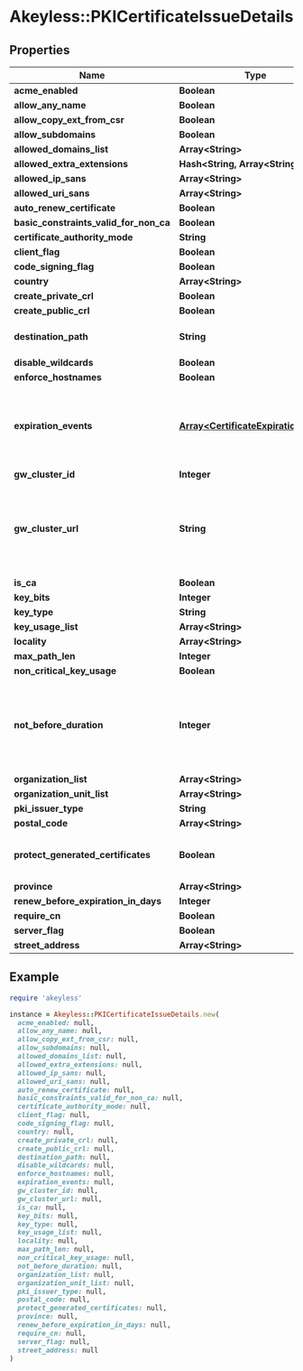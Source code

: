 # Akeyless::PKICertificateIssueDetails

## Properties

| Name | Type | Description | Notes |
| ---- | ---- | ----------- | ----- |
| **acme_enabled** | **Boolean** |  | [optional] |
| **allow_any_name** | **Boolean** |  | [optional] |
| **allow_copy_ext_from_csr** | **Boolean** |  | [optional] |
| **allow_subdomains** | **Boolean** |  | [optional] |
| **allowed_domains_list** | **Array&lt;String&gt;** |  | [optional] |
| **allowed_extra_extensions** | **Hash&lt;String, Array&lt;String&gt;&gt;** |  | [optional] |
| **allowed_ip_sans** | **Array&lt;String&gt;** |  | [optional] |
| **allowed_uri_sans** | **Array&lt;String&gt;** |  | [optional] |
| **auto_renew_certificate** | **Boolean** |  | [optional] |
| **basic_constraints_valid_for_non_ca** | **Boolean** |  | [optional] |
| **certificate_authority_mode** | **String** |  | [optional] |
| **client_flag** | **Boolean** |  | [optional] |
| **code_signing_flag** | **Boolean** |  | [optional] |
| **country** | **Array&lt;String&gt;** |  | [optional] |
| **create_private_crl** | **Boolean** |  | [optional] |
| **create_public_crl** | **Boolean** |  | [optional] |
| **destination_path** | **String** | DestinationPath is the destination to save generated certificates | [optional] |
| **disable_wildcards** | **Boolean** |  | [optional] |
| **enforce_hostnames** | **Boolean** |  | [optional] |
| **expiration_events** | [**Array&lt;CertificateExpirationEvent&gt;**](CertificateExpirationEvent.md) | ExpirationNotification holds a list of expiration notices that should be sent in case a certificate is about to expire, this value is being propagated to the Certificate resources that are created | [optional] |
| **gw_cluster_id** | **Integer** |  | [optional] |
| **gw_cluster_url** | **String** | GWClusterURL is required when CAMode is \&quot;public\&quot; and it defines the cluster URL the PKI should be issued from. The GW cluster must have permissions to read associated target&#39;s details | [optional] |
| **is_ca** | **Boolean** |  | [optional] |
| **key_bits** | **Integer** |  | [optional] |
| **key_type** | **String** |  | [optional] |
| **key_usage_list** | **Array&lt;String&gt;** |  | [optional] |
| **locality** | **Array&lt;String&gt;** |  | [optional] |
| **max_path_len** | **Integer** |  | [optional] |
| **non_critical_key_usage** | **Boolean** |  | [optional] |
| **not_before_duration** | **Integer** | A Duration represents the elapsed time between two instants as an int64 nanosecond count. The representation limits the largest representable duration to approximately 290 years. | [optional] |
| **organization_list** | **Array&lt;String&gt;** |  | [optional] |
| **organization_unit_list** | **Array&lt;String&gt;** |  | [optional] |
| **pki_issuer_type** | **String** |  | [optional] |
| **postal_code** | **Array&lt;String&gt;** |  | [optional] |
| **protect_generated_certificates** | **Boolean** | ProtectGeneratedCertificates dictates whether the created certificates should be protected from deletion | [optional] |
| **province** | **Array&lt;String&gt;** |  | [optional] |
| **renew_before_expiration_in_days** | **Integer** |  | [optional] |
| **require_cn** | **Boolean** |  | [optional] |
| **server_flag** | **Boolean** |  | [optional] |
| **street_address** | **Array&lt;String&gt;** |  | [optional] |

## Example

```ruby
require 'akeyless'

instance = Akeyless::PKICertificateIssueDetails.new(
  acme_enabled: null,
  allow_any_name: null,
  allow_copy_ext_from_csr: null,
  allow_subdomains: null,
  allowed_domains_list: null,
  allowed_extra_extensions: null,
  allowed_ip_sans: null,
  allowed_uri_sans: null,
  auto_renew_certificate: null,
  basic_constraints_valid_for_non_ca: null,
  certificate_authority_mode: null,
  client_flag: null,
  code_signing_flag: null,
  country: null,
  create_private_crl: null,
  create_public_crl: null,
  destination_path: null,
  disable_wildcards: null,
  enforce_hostnames: null,
  expiration_events: null,
  gw_cluster_id: null,
  gw_cluster_url: null,
  is_ca: null,
  key_bits: null,
  key_type: null,
  key_usage_list: null,
  locality: null,
  max_path_len: null,
  non_critical_key_usage: null,
  not_before_duration: null,
  organization_list: null,
  organization_unit_list: null,
  pki_issuer_type: null,
  postal_code: null,
  protect_generated_certificates: null,
  province: null,
  renew_before_expiration_in_days: null,
  require_cn: null,
  server_flag: null,
  street_address: null
)
```

